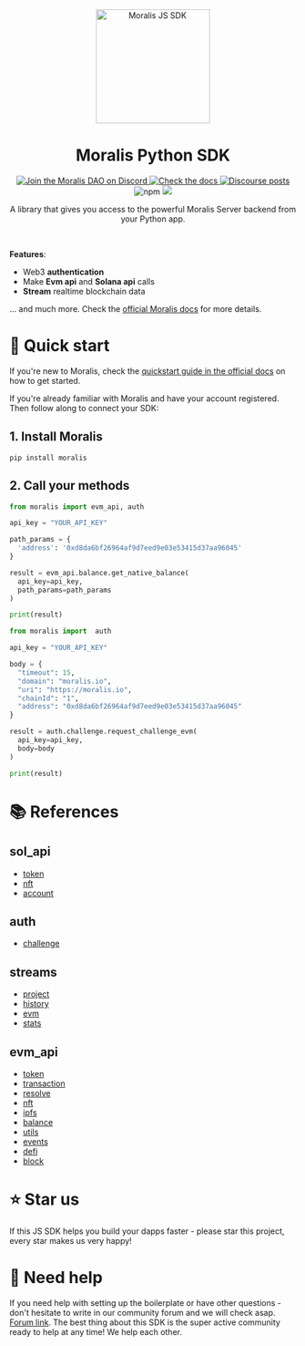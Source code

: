 <div align="center">
    <a align="center" href="https://moralis.io" target="_blank">
      <img src="https://raw.githubusercontent.com/MoralisWeb3/Moralis-Python-SDK/main/assets/moralis-logo.svg" alt="Moralis JS SDK" height=200/>
    </a>
    <h1 align="center">Moralis Python SDK</h1>
    <a href="https://discord.gg/moralis" target="_blank">
      <img alt="Join the Moralis DAO on Discord" src="https://img.shields.io/discord/819584798443569182?color=7289DA&label=Discord&logo=discord&logoColor=ffffff">
    </a>
    <a href="https://docs.moralis.io" target="_blank">
      <img alt="Check the docs" src="https://img.shields.io/badge/Docs-Full Documentation-21BF96?style=flat&logo=gitbook&logoColor=ffffff">
    </a>
    <a href="https://forum.moralis.io" target="_blank">
      <img alt="Discourse posts" src="https://img.shields.io/discourse/posts?color=B7E803&label=Forum&logo=discourse&server=https%3A%2F%2Fforum.moralis.io">
    </a><br/>
    <img alt="npm" src="https://img.shields.io/pypi/v/moralis?label=version">
    <img src="https://img.shields.io/github/last-commit/MoralisWeb3/Moralis-Python-SDK">
  <p>
  </p>
  <p>
    A library that gives you access to the powerful Moralis Server backend from your Python app.
  </p>
  <br/>
</div>

**Features**:

- Web3 **authentication**
- Make **Evm api** and **Solana api** calls
- **Stream** realtime blockchain data

... and much more. Check the [official Moralis docs](https://docs.moralis.io/) for more details.

# 🚀 Quick start

If you're new to Moralis, check the [quickstart guide in the official docs](https://docs.moralis.io/moralis-dapp/getting-started) on how to get started.

If you're already familiar with Moralis and have your account registered. Then follow along to connect your SDK:

## 1. Install Moralis

```shell
pip install moralis
```

## 2. Call your methods

```python
from moralis import evm_api, auth

api_key = "YOUR_API_KEY"

path_params = {
  'address': '0xd8da6bf26964af9d7eed9e03e53415d37aa96045'
}

result = evm_api.balance.get_native_balance(
  api_key=api_key,
  path_params=path_params
)

print(result)
```

```python
from moralis import  auth

api_key = "YOUR_API_KEY"

body = {
  "timeout": 15,
  "domain": "moralis.io",
  "uri": "https://moralis.io",
  "chainId": "1",
  "address": "0xd8da6bf26964af9d7eed9e03e53415d37aa96045"
}

result = auth.challenge.request_challenge_evm(
  api_key=api_key,
  body=body
)

print(result)
```

# 📚 References

<!-- Start: generated:references -->

## sol_api

- [token](./src/moralis/sol_api/token/README.md)
- [nft](./src/moralis/sol_api/nft/README.md)
- [account](./src/moralis/sol_api/account/README.md)

## auth

- [challenge](./src/moralis/auth/challenge/README.md)

## streams

- [project](./src/moralis/streams/project/README.md)
- [history](./src/moralis/streams/history/README.md)
- [evm](./src/moralis/streams/evm/README.md)
- [stats](./src/moralis/streams/stats/README.md)

## evm_api

- [token](./src/moralis/evm_api/token/README.md)
- [transaction](./src/moralis/evm_api/transaction/README.md)
- [resolve](./src/moralis/evm_api/resolve/README.md)
- [nft](./src/moralis/evm_api/nft/README.md)
- [ipfs](./src/moralis/evm_api/ipfs/README.md)
- [balance](./src/moralis/evm_api/balance/README.md)
- [utils](./src/moralis/evm_api/utils/README.md)
- [events](./src/moralis/evm_api/events/README.md)
- [defi](./src/moralis/evm_api/defi/README.md)
- [block](./src/moralis/evm_api/block/README.md)



<!-- End: generated:references -->

# ⭐️ Star us

If this JS SDK helps you build your dapps faster - please star this project, every star makes us very happy!

# 🤝 Need help

If you need help with setting up the boilerplate or have other questions - don't hesitate to write in our community forum and we will check asap. [Forum link](https://forum.moralis.io). The best thing about this SDK is the super active community ready to help at any time! We help each other.
